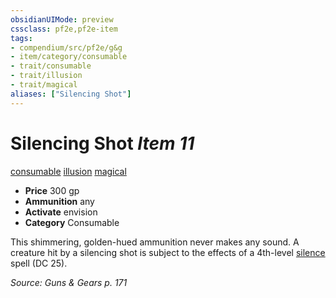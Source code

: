 ```yaml
---
obsidianUIMode: preview
cssclass: pf2e,pf2e-item
tags:
- compendium/src/pf2e/g&g
- item/category/consumable
- trait/consumable
- trait/illusion
- trait/magical
aliases: ["Silencing Shot"]
---
```

# Silencing Shot *Item 11*  
[consumable](/rules/traits/consumable.md)  [illusion](/rules/traits/illusion.md)  [magical](/rules/traits/magical.md)  

- **Price** 300 gp
- **Ammunition** any
- **Activate** envision
- **Category** Consumable

This shimmering, golden-hued ammunition never makes any sound. A creature hit by a silencing shot is subject to the effects of a 4th-level [silence](/compendium/spells/silence.md) spell (DC 25).

*Source: Guns & Gears p. 171*